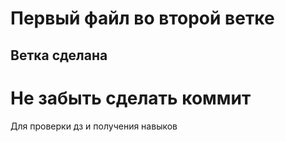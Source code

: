 # Первый файл во второй ветке

## Ветка сделана

# Не забыть сделать коммит

Для проверки дз и получения навыков
